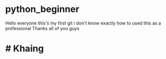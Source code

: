 # python_beginner
Hello everyone this's my first git  i don't know exactly how to used this as a professional Thanks all of you guys
# # Khaing

